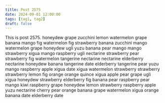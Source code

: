 ```yaml
---
title: Post 2575
date: 2024-09-01 12:00:00
tags: [tag1, tag2]
draft: false
---
```

This is post 2575.
honeydew
grape
zucchini
lemon
watermelon
grape
banana
mango
fig
watermelon
fig
strawberry
banana
zucchini
mango
watermelon
grape
honeydew
ugli
yuzu
banana
pear
mango
mango
strawberry
xigua
mango
raspberry
ugli
nectarine
strawberry
pear
strawberry
fig
watermelon
tangerine
nectarine
nectarine
elderberry
nectarine
honeydew
banana
tangerine
date
elderberry
tangerine
pear
yuzu
mango
raspberry
apple
xigua
date
xigua
watermelon
strawberry
strawberry
strawberry
lemon
fig
orange
orange
quince
xigua
apple
pear
grape
ugli
xigua
honeydew
strawberry
elderberry
fig
banana
pear
raspberry
pear
mango
kiwi
raspberry
grape
honeydew
lemon
strawberry
raspberry
apple
yuzu
nectarine
cherry
pear
orange
banana
grape
watermelon
xigua
orange
banana
date
elderberry
date
